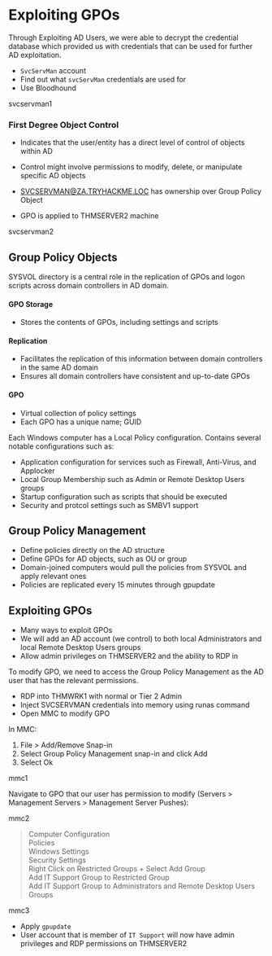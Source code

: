 # Exploiting GPOs
Through Exploiting AD Users, we were able to decrypt the credential database which provided us with credentials that can be used for further AD exploitation. 
- `SvcServMan` account
- Find out what `svcServMan` credentials are used for
- Use Bloodhound

svcservman1

### First Degree Object Control
- Indicates that the user/entity has a direct level of control of objects within AD
- Control might involve permissions to modify, delete, or manipulate specific AD objects

- SVCSERVMAN@ZA.TRYHACKME.LOC has ownership over Group Policy Object
- GPO is applied to THMSERVER2 machine

svcservman2

## Group Policy Objects
SYSVOL directory is a central role in the replication of GPOs and logon scripts across domain controllers in AD domain.  

#### GPO Storage
- Stores the contents of GPOs, including settings and scripts

#### Replication
- Facilitates the replication of this information between domain controllers in the same AD domain
- Ensures all domain controllers have consistent and up-to-date GPOs

#### GPO
- Virtual collection of policy settings
- Each GPO has a unique name; GUID

Each Windows computer has a Local Policy configuration. Contains several notable configurations such as:  
- Application configuration for services such as Firewall, Anti-Virus, and Applocker
- Local Group Membership such as Admin or Remote Desktop Users groups
- Startup configuration such as scripts that should be executed
- Security and protcol settings such as SMBV1 support

## Group Policy Management
- Define policies directly on the AD structure  
- Define GPOs for AD objects, such as OU or group  
- Domain-joined computers would pull the policies from SYSVOL and apply relevant ones  
- Policies are replicated every 15 minutes through gpupdate  

## Exploiting GPOs
- Many ways to exploit GPOs  
- We will add an AD account (we control) to both local Administrators and local Remote Desktop Users groups  
- Allow admin privileges on THMSERVER2 and the ability to RDP in  

To modify GPO, we need to access the Group Policy Management as the AD user that has the relevant permissions.  
- RDP into THMWRK1 with normal or Tier 2 Admin  
- Inject SVCSERVMAN credentials into memory using runas command  
- Open MMC to modify GPO  

In MMC:  
1. File > Add/Remove Snap-in  
2. Select Group Policy Management snap-in and click Add  
3. Select Ok

mmc1

Navigate to GPO that our user has permission to modify (Servers > Management Servers > Management Server Pushes):

mmc2

> Computer Configuration  
> Policies  
> Windows Settings  
> Security Settings  
> Right Click on Restricted Groups + Select Add Group  
> Add IT Support Group to Restricted Group  
> Add IT Support Group to Administrators and Remote Desktop Users Groups  

mmc3

- Apply `gpupdate`
- User account that is member of `IT Support` will now have admin privileges and RDP permissions on THMSERVER2